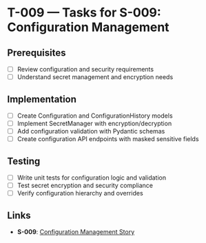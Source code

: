 # T-009 — Tasks for S-009: Configuration Management

## Prerequisites
- [ ] Review configuration and security requirements
- [ ] Understand secret management and encryption needs

## Implementation
- [ ] Create Configuration and ConfigurationHistory models
- [ ] Implement SecretManager with encryption/decryption
- [ ] Add configuration validation with Pydantic schemas
- [ ] Create configuration API endpoints with masked sensitive fields

## Testing
- [ ] Write unit tests for configuration logic and validation
- [ ] Test secret encryption and security compliance
- [ ] Verify configuration hierarchy and overrides

## Links
- **S-009**: [Configuration Management Story](../stories/S-009-config-management.md)